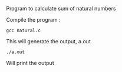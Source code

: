 Program to calculate sum of natural numbers

Compile the program :

	gcc natural.c

This will generate the output, a.out

	./a.out

Will print the output
